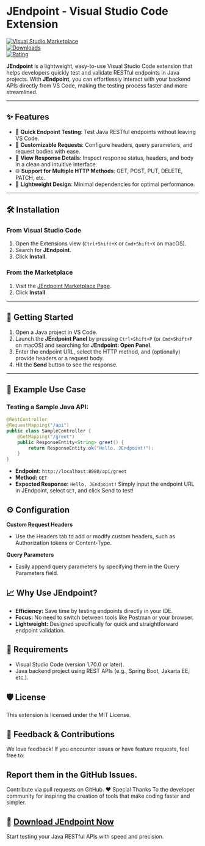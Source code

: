 # JEndpoint - Visual Studio Code Extension  

[![Visual Studio Marketplace](https://img.shields.io/visual-studio-marketplace/v/woozyone.jendpoint?label=Marketplace&logo=visual-studio-code&color=007ACC)](https://marketplace.visualstudio.com/items?itemName=woozyone.jendpoint)  
[![Downloads](https://img.shields.io/visual-studio-marketplace/d/woozyone.jendpoint?label=Downloads&color=green)](https://marketplace.visualstudio.com/items?itemName=woozyone.jendpoint)  
[![Rating](https://img.shields.io/visual-studio-marketplace/r/woozyone.jendpoint?label=Rating&color=yellow)](https://marketplace.visualstudio.com/items?itemName=woozyone.jendpoint)  

**JEndpoint** is a lightweight, easy-to-use Visual Studio Code extension that helps developers quickly test and validate RESTful endpoints in Java projects. With **JEndpoint**, you can effortlessly interact with your backend APIs directly from VS Code, making the testing process faster and more streamlined.

---

## ✨ Features  

- 🚀 **Quick Endpoint Testing**: Test Java RESTful endpoints without leaving VS Code.  
- 🔧 **Customizable Requests**: Configure headers, query parameters, and request bodies with ease.  
- 📜 **View Response Details**: Inspect response status, headers, and body in a clean and intuitive interface.  
- 🌐 **Support for Multiple HTTP Methods**: GET, POST, PUT, DELETE, PATCH, etc.  
- 📄 **Lightweight Design**: Minimal dependencies for optimal performance.  

---

## 🛠️ Installation  

### From Visual Studio Code  
1. Open the Extensions view (`Ctrl+Shift+X` or `Cmd+Shift+X` on macOS).  
2. Search for **JEndpoint**.  
3. Click **Install**.  

### From the Marketplace  
1. Visit the [JEndpoint Marketplace Page](https://marketplace.visualstudio.com/items?itemName=woozyone.jendpoint).  
2. Click **Install**.  

---

## 🚀 Getting Started  

1. Open a Java project in VS Code.  
2. Launch the **JEndpoint Panel** by pressing `Ctrl+Shift+P` (or `Cmd+Shift+P` on macOS) and searching for **JEndpoint: Open Panel**.  
3. Enter the endpoint URL, select the HTTP method, and (optionally) provide headers or a request body.  
4. Hit the **Send** button to see the response.  

---

## 🎨 Example Use Case  

### Testing a Sample Java API:  

```java
@RestController
@RequestMapping("/api")
public class SampleController {
    @GetMapping("/greet")
    public ResponseEntity<String> greet() {
        return ResponseEntity.ok("Hello, JEndpoint!");
    }
}
```
- **Endpoint:** ```http://localhost:8080/api/greet```
- **Method:** ```GET```
- **Expected Response:** ```Hello, JEndpoint!```
Simply input the endpoint URL in JEndpoint, select ```GET```, and click Send to test!

## ⚙️ Configuration
**Custom Request Headers**
- Use the Headers tab to add or modify custom headers, such as Authorization tokens or Content-Type.
  
**Query Parameters**
- Easily append query parameters by specifying them in the Query Parameters field.
## 📈 Why Use JEndpoint?
- **Efficiency:** Save time by testing endpoints directly in your IDE.
- **Focus:** No need to switch between tools like Postman or your browser.
- **Lightweight:** Designed specifically for quick and straightforward endpoint validation.
## 🧰 Requirements
* Visual Studio Code (version 1.70.0 or later).
* Java backend project using REST APIs (e.g., Spring Boot, Jakarta EE, etc.).
## 🛡️ License
This extension is licensed under the MIT License.

## 🌟 Feedback & Contributions
We love feedback! If you encounter issues or have feature requests, feel free to:

## Report them in the GitHub Issues.
Contribute via pull requests on GitHub.
❤️ Special Thanks
To the developer community for inspiring the creation of tools that make coding faster and simpler.

## 🔗 [Download JEndpoint Now](https://marketplace.visualstudio.com/items?itemName=woozyone.jendpoint&ssr=false#overview)
Start testing your Java RESTful APIs with speed and precision.
